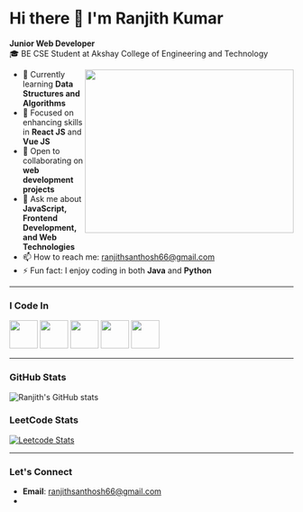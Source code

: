 # Hi there 👋 I'm Ranjith Kumar  

**Junior Web Developer**  
🎓 BE CSE Student at Akshay College of Engineering and Technology  

<img align="right" width="370" height="290" src="https://i.pinimg.com/originals/47/f0/34/47f0342cec72b800463bf003eac1257e.gif">

- 🔭 Currently learning **Data Structures and Algorithms**  
- 🌱 Focused on enhancing skills in **React JS** and **Vue JS**  
- 👯 Open to collaborating on **web development projects**  
- 💬 Ask me about **JavaScript, Frontend Development, and Web Technologies**  
- 📫 How to reach me: [ranjithsanthosh66@gmail.com](mailto:ranjithsanthosh66@gmail.com)  
- ⚡ Fun fact: I enjoy coding in both **Java** and **Python**  

---

### I Code In  
<img height="50" width="50" src="https://img.icons8.com/color/48/000000/javascript.png" />  
<img height="50" width="50" src="https://img.icons8.com/color/48/000000/html-5.png" />  
<img height="50" width="50" src="https://img.icons8.com/color/48/000000/css3.png" />  
<img height="50" width="50" src="https://img.icons8.com/color/48/000000/react-native.png" />  
<img height="50" width="50" src="https://img.icons8.com/color/48/000000/vue-js.png" />  

---

### GitHub Stats  
![Ranjith's GitHub stats](https://github-readme-stats.vercel.app/api?username=ranjithsanthosh66&theme=dark&show_icons=true&&hide=issues,contribs)

### LeetCode Stats  
[![Leetcode Stats](https://leetcard.jacoblin.cool/Ranjithkumar1?ext=contest&theme=dark)](https://leetcode.com/Ranjithkumar1)  

---

### Let's Connect  
- **Email**: [ranjithsanthosh66@gmail.com](mailto:ranjithsanthosh66@gmail.com)
- 
